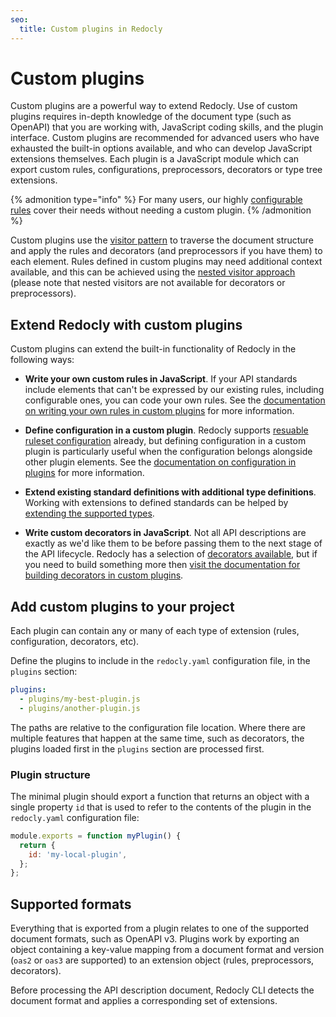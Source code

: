 ```yaml
---
seo:
  title: Custom plugins in Redocly
---
```


# Custom plugins

Custom plugins are a powerful way to extend Redocly. Use of custom plugins requires in-depth knowledge of the document type (such as OpenAPI) that you are working with, JavaScript coding skills, and the plugin interface.
Custom plugins are recommended for advanced users who have exhausted the built-in options available, and who can develop JavaScript extensions themselves.
Each plugin is a JavaScript module which can export custom rules, configurations, preprocessors, decorators or type tree extensions.

{% admonition type="info" %}
For many users, our highly [configurable rules](../rules/configurable-rules.md) cover their needs without needing a custom plugin.
{% /admonition %}

Custom plugins use the [visitor pattern](./visitor.md) to traverse the document structure and apply the rules and decorators (and preprocessors if you have them) to each element. Rules defined in custom plugins may need additional context available, and this can be achieved using the [nested visitor approach](./visitor.md#nested-visitors) (please note that nested visitors are not available for decorators or preprocessors).

## Extend Redocly with custom plugins

Custom plugins can extend the built-in functionality of Redocly in the following ways:

- **Write your own custom rules in JavaScript**. If your API standards include elements that can't be expressed by our existing rules, including configurable ones, you can code your own rules. See the [documentation on writing your own rules in custom plugins](./custom-rules.md) for more information.

- **Define configuration in a custom plugin**. Redocly supports [resuable ruleset configuration](../guides/configure-rules.md#create-reusable-configuration) already, but defining configuration in a custom plugin is particularly useful when the configuration belongs alongside other plugin elements. See the [documentation on configuration in plugins](./custom-config.md) for more information.

- **Extend existing standard definitions with additional type definitions**. Working with extensions to defined standards can be helped by [extending the supported types](./extended-types.md).

- **Write custom decorators in JavaScript**. Not all API descriptions are exactly as we'd like them to be before passing them to the next stage of the API lifecycle. Redocly has a selection of [decorators available](../decorators), but if you need to build something more then [visit the documentation for building decorators in custom plugins](./custom-decorators.md).

## Add custom plugins to your project

Each plugin can contain any or many of each type of extension (rules, configuration, decorators, etc).

Define the plugins to include in the `redocly.yaml` configuration file, in the `plugins` section:

```yaml
plugins:
  - plugins/my-best-plugin.js
  - plugins/another-plugin.js
```

The paths are relative to the configuration file location. Where there are multiple features that happen at the same time, such as decorators, the plugins loaded first in the `plugins` section are processed first.

### Plugin structure

The minimal plugin should export a function that returns an object with a single property `id` that is used to refer to the contents of the plugin in the `redocly.yaml` configuration file:

```js
module.exports = function myPlugin() {
  return {
    id: 'my-local-plugin',
  };
};
```

## Supported formats

Everything that is exported from a plugin relates to one of the supported document formats, such as OpenAPI v3. Plugins work by exporting an object containing a key-value mapping from a document format and version (`oas2` or `oas3` are supported) to an extension object (rules, preprocessors, decorators).

Before processing the API description document, Redocly CLI detects the document format and applies a corresponding set of extensions.

